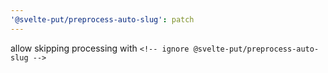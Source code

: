 ```yaml
---
'@svelte-put/preprocess-auto-slug': patch
---
```


allow skipping processing with `<!-- ignore @svelte-put/preprocess-auto-slug -->`
